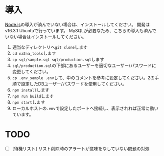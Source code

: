 # 導入
[Node.js](https://nodejs.org/ja/)の導入が済んでいない場合は、インストールしてください。
開発はv16.3.1 Ubuntuで行っています。 
MySQLが必要なため、こちらの導入も済んでいない場合はインストールしてください。
1. 適当なディレクトリへ`git clone`します
1. `cd na2na_tools`します
1. `cp sql/sample.sql sql/production.sql`します
1. `sql/production.sql`の下部にあるユーザーを適切なユーザー/パスワードに変更してください。
1. `cp .env_sample .env`して、中のコメントを参考に設定してください。2の手順で設定したDBユーザー/パスワードを使用してください。
1. `npm install`します
1. `npm run build`します
1. `npm start`します
1. ローカルホストの`.env`で設定したポートへ接続し、表示されれば正常に動いています。

# TODO
- [ ] [待機リスト] リスト削除時のアラートが意味をなしていない問題の対処
